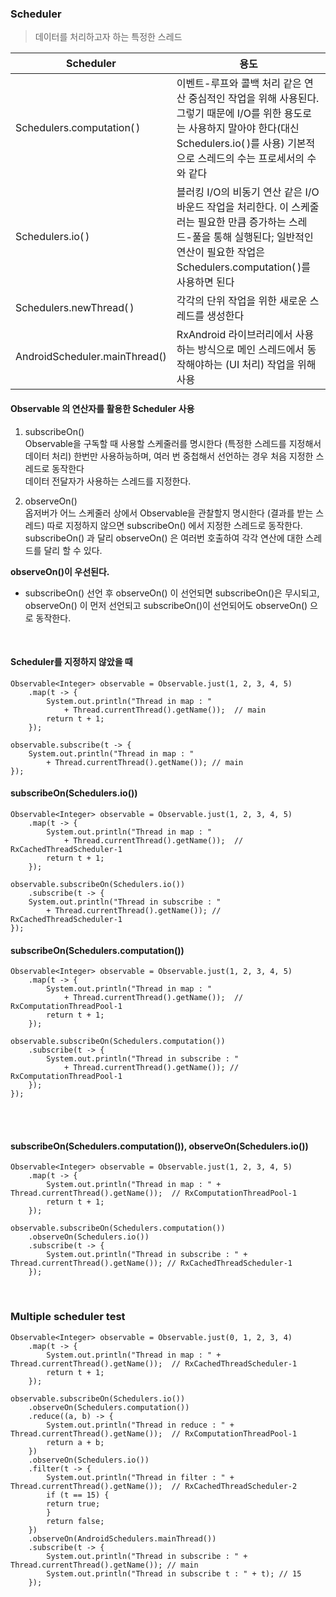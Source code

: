### Scheduler
>데이터를 처리하고자 하는 특정한 스레드

Scheduler | 용도
----------|-----------
Schedulers.computation( ) | 이벤트-루프와 콜백 처리 같은 연산 중심적인 작업을 위해 사용된다. 그렇기 때문에 I/O를 위한 용도로는 사용하지 말아야 한다(대신 Schedulers.io( )를 사용) 기본적으로 스레드의 수는 프로세서의 수와 같다
Schedulers.io( ) | 블러킹 I/O의 비동기 연산 같은 I/O 바운드 작업을 처리한다. 이 스케줄러는 필요한 만큼 증가하는 스레드-풀을 통해 실행된다; 일반적인 연산이 필요한 작업은 Schedulers.computation( )를 사용하면 된다
Schedulers.newThread( )	 | 각각의 단위 작업을 위한 새로운 스레드를 생성한다
AndroidScheduler.mainThread() | RxAndroid 라이브러리에서 사용하는 방식으로 메인 스레드에서 동작해야하는 (UI 처리) 작업을 위해 사용

#### Observable 의 연산자를 활용한 Scheduler 사용

1. subscribeOn()<br>
Observable을 구독할 때 사용할 스케줄러를 명시한다 (특정한 스레드를 지정해서 데이터 처리)
한번만 사용하능하며, 여러 번 중첩해서 선언하는 경우 처음 지정한 스레드로 동작한다<br>
데이터 전달자가 사용하는 스레드를 지정한다.

2. observeOn()<br>
옵저버가 어느 스케줄러 상에서 Observable을 관찰할지 명시한다 (결과를 받는 스레드)
따로 지정하지 않으면 subscribeOn() 에서 지정한 스레드로 동작한다.
subscribeOn() 과 달리 observeOn() 은 여러번 호출하여 각각 연산에 대한 스레드를 달리 할 수 있다.

**observeOn()이 우선된다.**

- subscribeOn() 선언 후 observeOn() 이 선언되면 subscribeOn()은 무시되고,
observeOn() 이 먼저 선언되고 subscribeOn()이 선언되어도 observeOn() 으로 동작한다.

<br>

#### Scheduler를 지정하지 않았을 때
```
Observable<Integer> observable = Observable.just(1, 2, 3, 4, 5)
	.map(t -> {
	    System.out.println("Thread in map : " 
	    	+ Thread.currentThread().getName());  // main
	    return t + 1;
	});

observable.subscribe(t -> {
    System.out.println("Thread in map : " 
    	+ Thread.currentThread().getName()); // main
});
```

#### subscribeOn(Schedulers.io())
```
Observable<Integer> observable = Observable.just(1, 2, 3, 4, 5)
	.map(t -> {
	    System.out.println("Thread in map : " 
	    	+ Thread.currentThread().getName());  // RxCachedThreadScheduler-1
	    return t + 1;
	});

observable.subscribeOn(Schedulers.io())
	.subscribe(t -> {
    System.out.println("Thread in subscribe : " 
    	+ Thread.currentThread().getName()); // RxCachedThreadScheduler-1
});
```

#### subscribeOn(Schedulers.computation())
```
Observable<Integer> observable = Observable.just(1, 2, 3, 4, 5)
	.map(t -> {
	    System.out.println("Thread in map : " 
	    	+ Thread.currentThread().getName());  // RxComputationThreadPool-1
	    return t + 1;
	});

observable.subscribeOn(Schedulers.computation())
	.subscribe(t -> {
	    System.out.println("Thread in subscribe : " 
	    	+ Thread.currentThread().getName()); // RxComputationThreadPool-1
	});
});
```

<br>
<br>

#### subscribeOn(Schedulers.computation()), observeOn(Schedulers.io())
```
Observable<Integer> observable = Observable.just(1, 2, 3, 4, 5)
	.map(t -> {
	    System.out.println("Thread in map : " + Thread.currentThread().getName());  // RxComputationThreadPool-1
	    return t + 1;
	});

observable.subscribeOn(Schedulers.computation())
	.observeOn(Schedulers.io())
	.subscribe(t -> {
	    System.out.println("Thread in subscribe : " + Thread.currentThread().getName()); // RxCachedThreadScheduler-1
	});
```

<br>

### Multiple scheduler test
```
Observable<Integer> observable = Observable.just(0, 1, 2, 3, 4)
	.map(t -> {
	    System.out.println("Thread in map : " + Thread.currentThread().getName());  // RxCachedThreadScheduler-1
	    return t + 1;
	});

observable.subscribeOn(Schedulers.io())
	.observeOn(Schedulers.computation())
	.reduce((a, b) -> {
	    System.out.println("Thread in reduce : " + Thread.currentThread().getName());  // RxComputationThreadPool-1
	    return a + b;
	})
	.observeOn(Schedulers.io())
	.filter(t -> {
	    System.out.println("Thread in filter : " + Thread.currentThread().getName());  // RxCachedThreadScheduler-2
	    if (t == 15) {
		return true;
	    }
	    return false;
	})
	.observeOn(AndroidSchedulers.mainThread())
	.subscribe(t -> {
	    System.out.println("Thread in subscribe : " + Thread.currentThread().getName()); // main
	    System.out.println("Thread in subscribe t : " + t); // 15
	});
```

